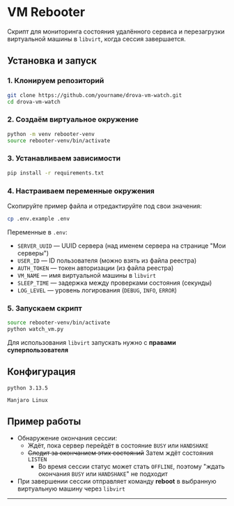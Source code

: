 
# VM Rebooter

Скрипт для мониторинга состояния удалённого сервиса и перезагрузки виртуальной машины в `libvirt`, когда сессия завершается.  

## Установка и запуск

### 1. Клонируем репозиторий

```bash
git clone https://github.com/yourname/drova-vm-watch.git
cd drova-vm-watch
````

### 2. Создаём виртуальное окружение

```bash
python -m venv rebooter-venv
source rebooter-venv/bin/activate
```

### 3. Устанавливаем зависимости

```bash
pip install -r requirements.txt
```

### 4. Настраиваем переменные окружения

Скопируйте пример файла и отредактируйте под свои значения:

```bash
cp .env.example .env
```

Переменные в `.env`:

* `SERVER_UUID` — UUID сервера (над именем сервера на странице "Мои серверы")
* `USER_ID` — ID пользователя (можно взять из файла реестра)
* `AUTH_TOKEN` — токен авторизации (из файла реестра)
* `VM_NAME` — имя виртуальной машины в `libvirt`
* `SLEEP_TIME` — задержка между проверками состояния (секунды)
* `LOG_LEVEL` — уровень логирования (`DEBUG`, `INFO`, `ERROR`)

### 5. Запускаем скрипт

```bash
source rebooter-venv/bin/activate
python watch_vm.py
```

Для использования `libvirt` запускать нужно с **правами суперпользователя**

## Конфигурация

`python 3.13.5`

`Manjaro Linux`

## Пример работы

* Обнаружение окончания сессии:
  * Ждёт, пока сервер перейдёт в состояние `BUSY` или `HANDSHAKE`
  * ~~Следит за окончанием этих состояний~~ Затем ждёт состояния `LISTEN`
    * Во время сессии статус может стать `OFFLINE`, поэтому "ждать окончания `BUSY` или `HANDSHAKE`" не подходит
* При завершении сессии отправляет команду **reboot** в выбранную виртуальную машину через `libvirt`

---
